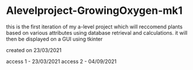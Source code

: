# Alevelproject-GrowingOxygen-mk1
this is the first iteration of my a-level project which will reccomend plants based on various attributes using database retrieval and calculations.
it will then be displayed on a GUI using tkinter


created on 23/03/2021

access 1 - 23/03/2021
access 2 - 04/09/2021